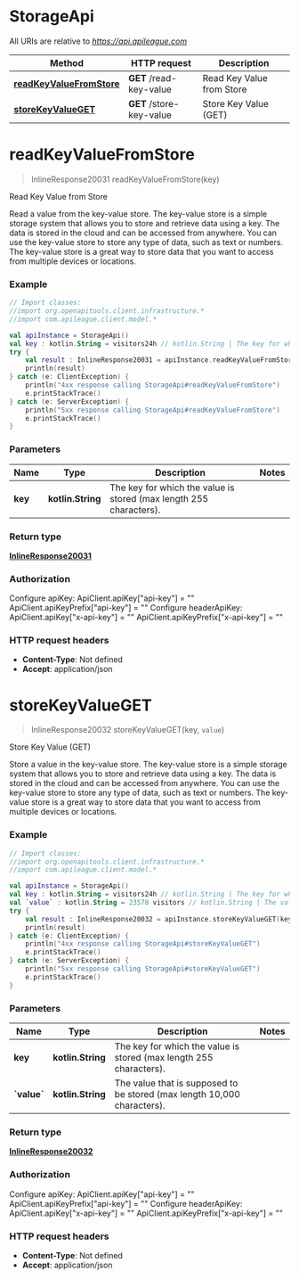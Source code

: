 # StorageApi

All URIs are relative to *https://api.apileague.com*

Method | HTTP request | Description
------------- | ------------- | -------------
[**readKeyValueFromStore**](StorageApi.md#readKeyValueFromStore) | **GET** /read-key-value | Read Key Value from Store
[**storeKeyValueGET**](StorageApi.md#storeKeyValueGET) | **GET** /store-key-value | Store Key Value (GET)


<a name="readKeyValueFromStore"></a>
# **readKeyValueFromStore**
> InlineResponse20031 readKeyValueFromStore(key)

Read Key Value from Store

Read a value from the key-value store. The key-value store is a simple storage system that allows you to store and retrieve data using a key. The data is stored in the cloud and can be accessed from anywhere. You can use the key-value store to store any type of data, such as text or numbers. The key-value store is a great way to store data that you want to access from multiple devices or locations.

### Example
```kotlin
// Import classes:
//import org.openapitools.client.infrastructure.*
//import com.apileague.client.model.*

val apiInstance = StorageApi()
val key : kotlin.String = visitors24h // kotlin.String | The key for which the value is stored (max length 255 characters).
try {
    val result : InlineResponse20031 = apiInstance.readKeyValueFromStore(key)
    println(result)
} catch (e: ClientException) {
    println("4xx response calling StorageApi#readKeyValueFromStore")
    e.printStackTrace()
} catch (e: ServerException) {
    println("5xx response calling StorageApi#readKeyValueFromStore")
    e.printStackTrace()
}
```

### Parameters

Name | Type | Description  | Notes
------------- | ------------- | ------------- | -------------
 **key** | **kotlin.String**| The key for which the value is stored (max length 255 characters). |

### Return type

[**InlineResponse20031**](InlineResponse20031.md)

### Authorization


Configure apiKey:
    ApiClient.apiKey["api-key"] = ""
    ApiClient.apiKeyPrefix["api-key"] = ""
Configure headerApiKey:
    ApiClient.apiKey["x-api-key"] = ""
    ApiClient.apiKeyPrefix["x-api-key"] = ""

### HTTP request headers

 - **Content-Type**: Not defined
 - **Accept**: application/json

<a name="storeKeyValueGET"></a>
# **storeKeyValueGET**
> InlineResponse20032 storeKeyValueGET(key, `value`)

Store Key Value (GET)

Store a value in the key-value store. The key-value store is a simple storage system that allows you to store and retrieve data using a key. The data is stored in the cloud and can be accessed from anywhere. You can use the key-value store to store any type of data, such as text or numbers. The key-value store is a great way to store data that you want to access from multiple devices or locations.

### Example
```kotlin
// Import classes:
//import org.openapitools.client.infrastructure.*
//import com.apileague.client.model.*

val apiInstance = StorageApi()
val key : kotlin.String = visitors24h // kotlin.String | The key for which the value is stored (max length 255 characters).
val `value` : kotlin.String = 23578 visitors // kotlin.String | The value that is supposed to be stored (max length 10,000 characters).
try {
    val result : InlineResponse20032 = apiInstance.storeKeyValueGET(key, `value`)
    println(result)
} catch (e: ClientException) {
    println("4xx response calling StorageApi#storeKeyValueGET")
    e.printStackTrace()
} catch (e: ServerException) {
    println("5xx response calling StorageApi#storeKeyValueGET")
    e.printStackTrace()
}
```

### Parameters

Name | Type | Description  | Notes
------------- | ------------- | ------------- | -------------
 **key** | **kotlin.String**| The key for which the value is stored (max length 255 characters). |
 **&#x60;value&#x60;** | **kotlin.String**| The value that is supposed to be stored (max length 10,000 characters). |

### Return type

[**InlineResponse20032**](InlineResponse20032.md)

### Authorization


Configure apiKey:
    ApiClient.apiKey["api-key"] = ""
    ApiClient.apiKeyPrefix["api-key"] = ""
Configure headerApiKey:
    ApiClient.apiKey["x-api-key"] = ""
    ApiClient.apiKeyPrefix["x-api-key"] = ""

### HTTP request headers

 - **Content-Type**: Not defined
 - **Accept**: application/json

